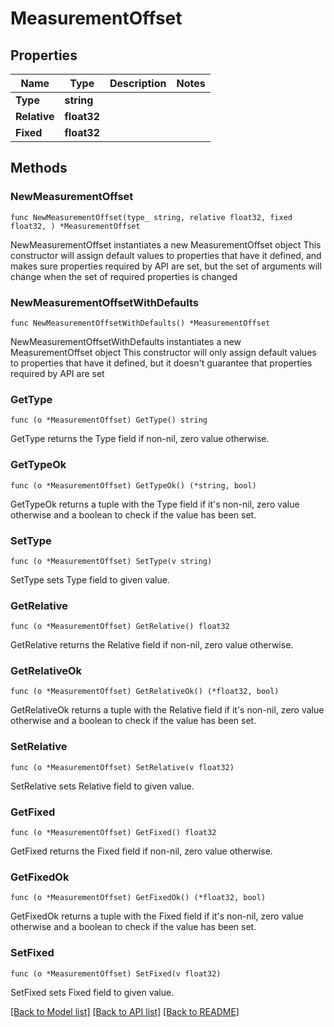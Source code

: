 # MeasurementOffset

## Properties

Name | Type | Description | Notes
------------ | ------------- | ------------- | -------------
**Type** | **string** |  | 
**Relative** | **float32** |  | 
**Fixed** | **float32** |  | 

## Methods

### NewMeasurementOffset

`func NewMeasurementOffset(type_ string, relative float32, fixed float32, ) *MeasurementOffset`

NewMeasurementOffset instantiates a new MeasurementOffset object
This constructor will assign default values to properties that have it defined,
and makes sure properties required by API are set, but the set of arguments
will change when the set of required properties is changed

### NewMeasurementOffsetWithDefaults

`func NewMeasurementOffsetWithDefaults() *MeasurementOffset`

NewMeasurementOffsetWithDefaults instantiates a new MeasurementOffset object
This constructor will only assign default values to properties that have it defined,
but it doesn't guarantee that properties required by API are set

### GetType

`func (o *MeasurementOffset) GetType() string`

GetType returns the Type field if non-nil, zero value otherwise.

### GetTypeOk

`func (o *MeasurementOffset) GetTypeOk() (*string, bool)`

GetTypeOk returns a tuple with the Type field if it's non-nil, zero value otherwise
and a boolean to check if the value has been set.

### SetType

`func (o *MeasurementOffset) SetType(v string)`

SetType sets Type field to given value.


### GetRelative

`func (o *MeasurementOffset) GetRelative() float32`

GetRelative returns the Relative field if non-nil, zero value otherwise.

### GetRelativeOk

`func (o *MeasurementOffset) GetRelativeOk() (*float32, bool)`

GetRelativeOk returns a tuple with the Relative field if it's non-nil, zero value otherwise
and a boolean to check if the value has been set.

### SetRelative

`func (o *MeasurementOffset) SetRelative(v float32)`

SetRelative sets Relative field to given value.


### GetFixed

`func (o *MeasurementOffset) GetFixed() float32`

GetFixed returns the Fixed field if non-nil, zero value otherwise.

### GetFixedOk

`func (o *MeasurementOffset) GetFixedOk() (*float32, bool)`

GetFixedOk returns a tuple with the Fixed field if it's non-nil, zero value otherwise
and a boolean to check if the value has been set.

### SetFixed

`func (o *MeasurementOffset) SetFixed(v float32)`

SetFixed sets Fixed field to given value.



[[Back to Model list]](../README.md#documentation-for-models) [[Back to API list]](../README.md#documentation-for-api-endpoints) [[Back to README]](../README.md)


